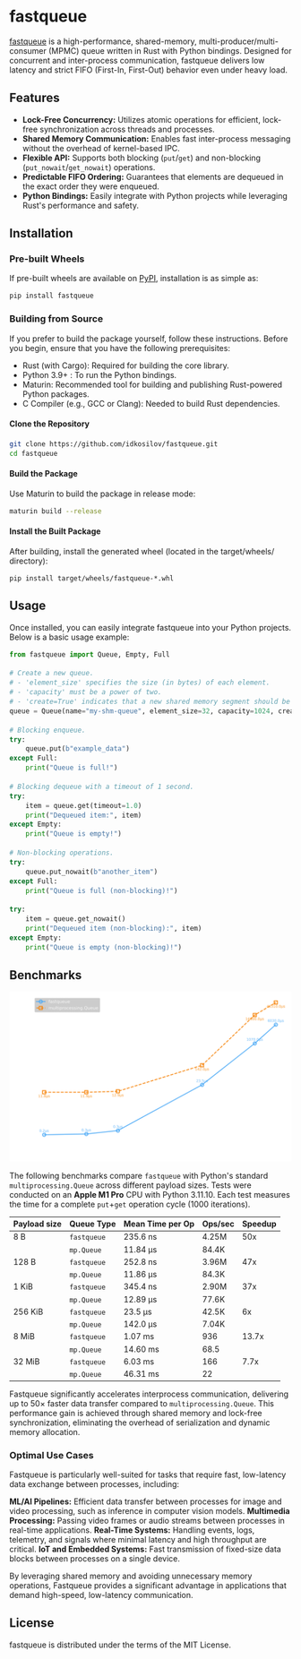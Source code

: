 # fastqueue

[fastqueue](https://github.com/idkosilov/fastqueue) is a high-performance, shared-memory, 
multi-producer/multi-consumer (MPMC) queue written in Rust with Python bindings. 
Designed for concurrent and inter-process communication, fastqueue delivers 
low latency and strict FIFO (First-In, First-Out) behavior even under heavy load.

## Features

- **Lock-Free Concurrency:** Utilizes atomic operations for efficient, lock-free synchronization across threads and processes.
- **Shared Memory Communication:** Enables fast inter-process messaging without the overhead of kernel-based IPC.
- **Flexible API:** Supports both blocking (`put`/`get`) and non-blocking (`put_nowait`/`get_nowait`) operations.
- **Predictable FIFO Ordering:** Guarantees that elements are dequeued in the exact order they were enqueued.
- **Python Bindings:** Easily integrate with Python projects while leveraging Rust's performance and safety.

## Installation

### Pre-built Wheels

If pre-built wheels are available on [PyPI](https://pypi.org), installation is as simple as:

```bash
pip install fastqueue
```

### Building from Source

If you prefer to build the package yourself, follow these instructions. Before you begin, ensure that you have the following prerequisites:
- Rust (with Cargo): Required for building the core library.
- Python 3.9+ : To run the Python bindings.
- Maturin: Recommended tool for building and publishing Rust-powered Python packages.
- C Compiler (e.g., GCC or Clang): Needed to build Rust dependencies.

#### Clone the Repository

```bash
git clone https://github.com/idkosilov/fastqueue.git
cd fastqueue
```

#### Build the Package

Use Maturin to build the package in release mode:

```bash
maturin build --release
```

#### Install the Built Package

After building, install the generated wheel (located in the target/wheels/ directory):

```
pip install target/wheels/fastqueue-*.whl
```

## Usage

Once installed, you can easily integrate fastqueue into your Python projects. Below is a basic usage example:

```python
from fastqueue import Queue, Empty, Full

# Create a new queue.
# - 'element_size' specifies the size (in bytes) of each element.
# - 'capacity' must be a power of two.
# - 'create=True' indicates that a new shared memory segment should be created.
queue = Queue(name="my-shm-queue", element_size=32, capacity=1024, create=True)

# Blocking enqueue.
try:
    queue.put(b"example_data")
except Full:
    print("Queue is full!")

# Blocking dequeue with a timeout of 1 second.
try:
    item = queue.get(timeout=1.0)
    print("Dequeued item:", item)
except Empty:
    print("Queue is empty!")

# Non-blocking operations.
try:
    queue.put_nowait(b"another_item")
except Full:
    print("Queue is full (non-blocking)!")

try:
    item = queue.get_nowait()
    print("Dequeued item (non-blocking):", item)
except Empty:
    print("Queue is empty (non-blocking)!")
```

## Benchmarks

![benchmarks](tests/benchmarks/benchmark_plot.png)

The following benchmarks compare `fastqueue` with Python's standard 
`multiprocessing.Queue` across different payload sizes. Tests were conducted 
on an **Apple M1 Pro** CPU with Python 3.11.10. Each test measures 
the time for a complete `put`+`get` operation cycle (1000 iterations). 

| Payload size | Queue Type  | Mean Time per Op | Ops/sec | Speedup |
|--------------|-------------|------------------|---------|---------|
| 8 B          | `fastqueue` | 235.6 ns         | 4.25M   | 50x     |
|              | `mp.Queue`  | 11.84 μs         | 84.4K   |         |
| 128 B        | `fastqueue` | 252.8 ns         | 3.96M   | 47x     |
|              | `mp.Queue`  | 11.86 μs         | 84.3K   |         |
| 1 KiB        | `fastqueue` | 345.4 ns         | 2.90M   | 37x     |
|              | `mp.Queue`  | 12.89 μs         | 77.6K   |         |
| 256 KiB      | `fastqueue` | 23.5 μs          | 42.5K   | 6x      |
|              | `mp.Queue`  | 142.0 μs         | 7.04K   |         |
| 8 MiB        | `fastqueue` | 1.07 ms          | 936     | 13.7x   |
|              | `mp.Queue`  | 14.60 ms         | 68.5    |         |
| 32 MiB       | `fastqueue` | 6.03 ms          | 166     | 7.7x    |
|              | `mp.Queue`  | 46.31 ms         | 22      |         |

Fastqueue significantly accelerates interprocess communication, 
delivering up to 50× faster data transfer compared to `multiprocessing.Queue`. 
This performance gain is achieved through shared memory and lock-free 
synchronization, eliminating the overhead of serialization and dynamic memory 
allocation.

### Optimal Use Cases

Fastqueue is particularly well-suited for tasks that require fast, 
low-latency data exchange between processes, including:

**ML/AI Pipelines:** Efficient data transfer between processes for image and video processing, such as inference in computer vision models.
**Multimedia Processing:** Passing video frames or audio streams between processes in real-time applications.
**Real-Time Systems:** Handling events, logs, telemetry, and signals where minimal latency and high throughput are critical.
**IoT and Embedded Systems:** Fast transmission of fixed-size data blocks between processes on a single device.

By leveraging shared memory and avoiding unnecessary memory operations, 
Fastqueue provides a significant advantage in applications that demand 
high-speed, low-latency communication.

## License

fastqueue is distributed under the terms of the MIT License.


